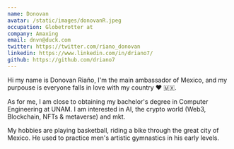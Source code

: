 ```yaml
---
name: Donovan
avatar: /static/images/donovanR.jpeg
occupation: Globetrotter at
company: Amaxing
email: dnvn@duck.com
twitter: https://twitter.com/riano_donovan
linkedin: https://www.linkedin.com/in/driano7/
github: https://github.com/driano7
---
```


Hi my name is Donovan Riaño, I'm the main ambassador of Mexico, and my purpouse is everyone falls in love with my country ❤️ 🇲🇽.

As for me, I am close to obtaining my bachelor's degree in Computer Engineering at UNAM. I am interested in AI, the crypto world (Web3, Blockchain, NFTs & metaverse) and mkt.

My hobbies are playing basketball, riding a bike through the great city of Mexico. He used to practice men's artistic gymnastics in his early levels.
